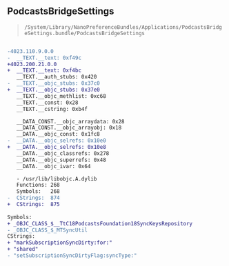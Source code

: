 ## PodcastsBridgeSettings

> `/System/Library/NanoPreferenceBundles/Applications/PodcastsBridgeSettings.bundle/PodcastsBridgeSettings`

```diff

-4023.110.9.0.0
-  __TEXT.__text: 0xf49c
+4023.200.21.0.0
+  __TEXT.__text: 0xf4bc
   __TEXT.__auth_stubs: 0x420
-  __TEXT.__objc_stubs: 0x37c0
+  __TEXT.__objc_stubs: 0x37e0
   __TEXT.__objc_methlist: 0xc68
   __TEXT.__const: 0x28
   __TEXT.__cstring: 0xb4f

   __DATA_CONST.__objc_arraydata: 0x28
   __DATA_CONST.__objc_arrayobj: 0x18
   __DATA.__objc_const: 0x1fc8
-  __DATA.__objc_selrefs: 0x10e0
+  __DATA.__objc_selrefs: 0x10e8
   __DATA.__objc_classrefs: 0x278
   __DATA.__objc_superrefs: 0x48
   __DATA.__objc_ivar: 0x64

   - /usr/lib/libobjc.A.dylib
   Functions: 268
   Symbols:   268
-  CStrings:  874
+  CStrings:  875
 
Symbols:
+ _OBJC_CLASS_$__TtC18PodcastsFoundation18SyncKeysRepository
- _OBJC_CLASS_$_MTSyncUtil
CStrings:
+ "markSubscriptionSyncDirty:for:"
+ "shared"
- "setSubscriptionSyncDirtyFlag:syncType:"

```
